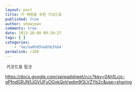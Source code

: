 ```yaml
---
layout: post
title: 키 매핑을 위한 키코드표
published: true
author: showjean
comments: true
date: 2013-10-08 09:10:27
tags: [ ]
categories:
    - '%ec%a0%95%eb%b3%b4'
permalink: /189
---
```




&nbsp;키코드표 링크


  https://docs.google.com/spreadsheet/ccc?key=0Ah1Lcjc-gPfndGRJN1JGVUFuOGxkQnVwdm9OLVZYb2c&usp=sharing

